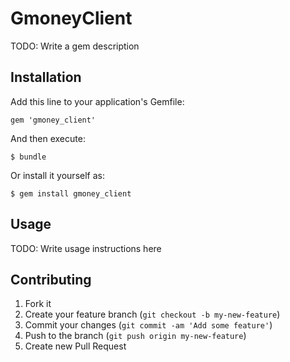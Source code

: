 # GmoneyClient

TODO: Write a gem description

## Installation

Add this line to your application's Gemfile:

    gem 'gmoney_client'

And then execute:

    $ bundle

Or install it yourself as:

    $ gem install gmoney_client

## Usage

TODO: Write usage instructions here

## Contributing

1. Fork it
2. Create your feature branch (`git checkout -b my-new-feature`)
3. Commit your changes (`git commit -am 'Add some feature'`)
4. Push to the branch (`git push origin my-new-feature`)
5. Create new Pull Request
